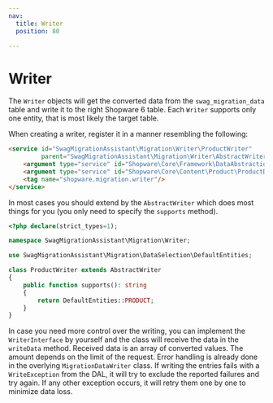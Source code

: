 ```yaml
---
nav:
  title: Writer
  position: 80

---
```


# Writer

The `Writer` objects will get the converted data from the `swag_migration_data` table and write it to the right Shopware 6 table. Each `Writer` supports only one entity, that is most likely the target table.

When creating a writer, register it in a manner resembling the following:

```html
<service id="SwagMigrationAssistant\Migration\Writer\ProductWriter"
         parent="SwagMigrationAssistant\Migration\Writer\AbstractWriter">
    <argument type="service" id="Shopware\Core\Framework\DataAbstractionLayer\Write\EntityWriter"/>
    <argument type="service" id="Shopware\Core\Content\Product\ProductDefinition"/>
    <tag name="shopware.migration.writer"/>
</service>
```

In most cases you should extend by the `AbstractWriter` which does most things for you \(you only need to specify the `supports` method\).

```php
<?php declare(strict_types=1);

namespace SwagMigrationAssistant\Migration\Writer;

use SwagMigrationAssistant\Migration\DataSelection\DefaultEntities;

class ProductWriter extends AbstractWriter
{
    public function supports(): string
    {
        return DefaultEntities::PRODUCT;
    }
}
```

In case you need more control over the writing, you can implement the `WriterInterface` by yourself and the class will receive the data in the `writeData` method. Received data is an array of converted values. The amount depends on the limit of the request. Error handling is already done in the overlying `MigrationDataWriter` class. If writing the entries fails with a `WriteException` from the DAL, it will try to exclude the reported failures and try again. If any other exception occurs, it will retry them one by one to minimize data loss.
